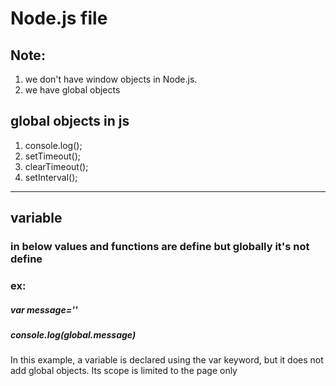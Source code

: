 # Node.js file

## Note:

1. we don't have window objects in Node.js.
2. we have global objects

## global objects in js

1.  console.log();
2.  setTimeout();
3.  clearTimeout();
4.  setInterval();

---

## variable

### in below values and functions are define but globally it's not define

### ex:

##### var message=''

##### console.log(global.message)

In this example, a variable is declared using the var keyword, but it does not add global objects. Its scope is limited to the page only
